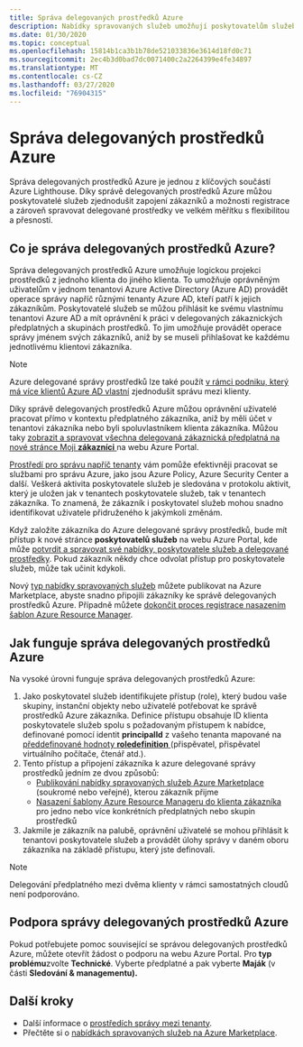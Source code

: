 ```yaml
---
title: Správa delegovaných prostředků Azure
description: Nabídky spravovaných služeb umožňují poskytovatelům služeb prodávat nabídky správy prostředků zákazníkům na Azure Marketplace.
ms.date: 01/30/2020
ms.topic: conceptual
ms.openlocfilehash: 15814b1ca3b1b78de521033836e3614d18fd0c71
ms.sourcegitcommit: 2ec4b3d0bad7dc0071400c2a2264399e4fe34897
ms.translationtype: MT
ms.contentlocale: cs-CZ
ms.lasthandoff: 03/27/2020
ms.locfileid: "76904315"
---
```

# <a name="azure-delegated-resource-management"></a>Správa delegovaných prostředků Azure

Správa delegovaných prostředků Azure je jednou z klíčových součástí Azure Lighthouse. Díky správě delegovaných prostředků Azure můžou poskytovatelé služeb zjednodušit zapojení zákazníků a možnosti registrace a zároveň spravovat delegované prostředky ve velkém měřítku s flexibilitou a přesností.

## <a name="what-is-azure-delegated-resource-management"></a>Co je správa delegovaných prostředků Azure?

Správa delegovaných prostředků Azure umožňuje logickou projekci prostředků z jednoho klienta do jiného klienta. To umožňuje oprávněným uživatelům v jednom tenantovi Azure Active Directory (Azure AD) provádět operace správy napříč různými tenanty Azure AD, kteří patří k jejich zákazníkům. Poskytovatelé služeb se můžou přihlásit ke svému vlastnímu tenantovi Azure AD a mít oprávnění k práci v delegovaných zákaznických předplatných a skupinách prostředků. To jim umožňuje provádět operace správy jménem svých zákazníků, aniž by se museli přihlašovat ke každému jednotlivému klientovi zákazníka.

> [!NOTE]
> Azure delegované správy prostředků lze také použít [v rámci podniku, který má více klientů Azure AD vlastní](enterprise.md) zjednodušit správu mezi klienty.

Díky správě delegovaných prostředků Azure můžou oprávnění uživatelé pracovat přímo v kontextu předplatného zákazníka, aniž by měli účet v tenantovi zákazníka nebo byli spoluvlastníkem klienta zákazníka. Můžou taky [zobrazit a spravovat všechna delegovaná zákaznická předplatná na nové stránce Moji **zákazníci** ](../how-to/view-manage-customers.md) na webu Azure Portal.

[Prostředí pro správu napříč tenanty](cross-tenant-management-experience.md) vám pomůže efektivněji pracovat se službami pro správu Azure, jako jsou Azure Policy, Azure Security Center a další. Veškerá aktivita poskytovatele služeb je sledována v protokolu aktivit, který je uložen jak v tenantech poskytovatele služeb, tak v tenantech zákazníka. To znamená, že zákazník i poskytovatel služeb mohou snadno identifikovat uživatele přidruženého k jakýmkoli změnám.

Když založíte zákazníka do Azure delegované správy prostředků, bude mít přístup k nové stránce **poskytovatelů služeb** na webu Azure Portal, kde může [potvrdit a spravovat své nabídky, poskytovatele služeb a delegované prostředky](../how-to/view-manage-service-providers.md). Pokud zákazník někdy chce odvolat přístup pro poskytovatele služeb, může tak učinit kdykoli.

Nový [typ nabídky spravovaných služeb](../how-to/publish-managed-services-offers.md) můžete publikovat na Azure Marketplace, abyste snadno připojili zákazníky ke správě delegovaných prostředků Azure. Případně můžete [dokončit proces registrace nasazením šablon Azure Resource Manager](../how-to/onboard-customer.md).

## <a name="how-azure-delegated-resource-management-works"></a>Jak funguje správa delegovaných prostředků Azure

Na vysoké úrovni funguje správa delegovaných prostředků Azure:

1. Jako poskytovatel služeb identifikujete přístup (role), který budou vaše skupiny, instanční objekty nebo uživatelé potřebovat ke správě prostředků Azure zákazníka. Definice přístupu obsahuje ID klienta poskytovatele služeb spolu s požadovaným přístupem k nabídce, definované pomocí identit **principalId** z vašeho tenanta mapované na [předdefinované hodnoty **roledefinition** ](../../role-based-access-control/built-in-roles.md) (přispěvatel, přispěvatel virtuálního počítače, čtenář atd.).
2. Tento přístup a připojení zákazníka k azure delegované správy prostředků jedním ze dvou způsobů:
   - [Publikování nabídky spravovaných služeb Azure Marketplace](../how-to/publish-managed-services-offers.md) (soukromé nebo veřejné), kterou zákazník přijme
   - [Nasazení šablony Azure Resource Manageru do klienta zákazníka](../how-to/onboard-customer.md) pro jedno nebo více konkrétních předplatných nebo skupin prostředků
3. Jakmile je zákazník na palubě, oprávnění uživatelé se mohou přihlásit k tenantovi poskytovatele služeb a provádět úlohy správy v daném oboru zákazníka na základě přístupu, který jste definovali.

> [!NOTE]
> Delegování předplatného mezi dvěma klienty v rámci samostatných cloudů není podporováno.

## <a name="support-for-azure-delegated-resource-management"></a>Podpora správy delegovaných prostředků Azure

Pokud potřebujete pomoc související se správou delegovaných prostředků Azure, můžete otevřít žádost o podporu na webu Azure Portal. Pro **typ problému**zvolte **Technické**. Vyberte předplatné a pak vyberte **Maják** (v části **Sledování & managementu).**

## <a name="next-steps"></a>Další kroky

- Další informace o [prostředích správy mezi tenanty](cross-tenant-management-experience.md).
- Přečtěte si o [nabídkách spravovaných služeb na Azure Marketplace](managed-services-offers.md).
